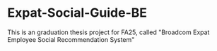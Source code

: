 # Expat-Social-Guide-BE
This is an graduation thesis project for FA25, called "Broadcom Expat Employee Social Recommendation System"
